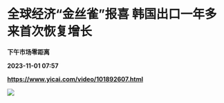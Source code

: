 # 全球经济“金丝雀”报喜 韩国出口一年多来首次恢复增长
**下午市场零距离**

**2023-11-01 07:57**

**https://www.yicai.com/video/101892607.html**

![](http://imgcdn.yicai.com/vms-new/2023/11/88b1805f-82f7-416a-ae6a-4947cc89f73f_ki4H.jpg)